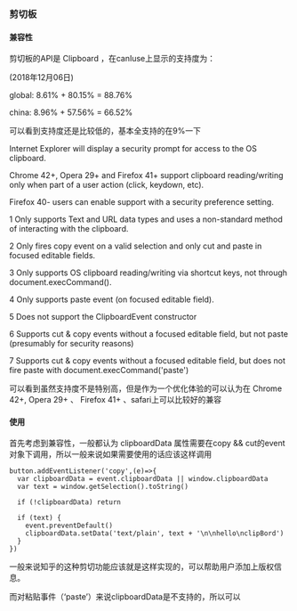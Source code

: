 ### 剪切板

#### 兼容性

剪切板的API是 Clipboard ，在canIuse上显示的支持度为：

(2018年12月06日)

global: 	8.61%	+	80.15%	= 88.76%

china:    8.96%	+	57.56%	= 66.52%

可以看到支持度还是比较低的，基本全支持的在9%一下

Internet Explorer will display a security prompt for access to the OS clipboard.

Chrome 42+, Opera 29+ and Firefox 41+ support clipboard reading/writing only when part of a user action (click, keydown, etc).

Firefox 40- users can enable support with a security preference setting.

1 Only supports Text and URL data types and uses a non-standard method of interacting with the clipboard.

2 Only fires copy event on a valid selection and only cut and paste in focused editable fields.

3 Only supports OS clipboard reading/writing via shortcut keys, not through document.execCommand().

4 Only supports paste event (on focused editable field).

5 Does not support the ClipboardEvent constructor

6 Supports cut & copy events without a focused editable field, but not paste (presumably for security reasons)

7 Supports cut & copy events without a focused editable field, but does not fire paste with document.execCommand('paste')

可以看到虽然支持度不是特别高，但是作为一个优化体验的可以认为在 Chrome 42+, Opera 29+ 、 Firefox 41+ 、safari上可以比较好的兼容

#### 使用

首先考虑到兼容性，一般都认为 clipboardData 属性需要在copy && cut的event对象下调用，所以一般来说如果需要使用的话应该这样调用


    button.addEventListener('copy',(e)=>{
      var clipboardData = event.clipboardData || window.clipboardData
      var text = window.getSelection().toString()

      if (!clipboardData) return

      if (text) {
        event.preventDefault()
        clipboardData.setData('text/plain', text + '\n\nhello\nclipBord')
      }
    })

一般来说知乎的这种剪切功能应该就是这样实现的，可以帮助用户添加上版权信息。


而对粘贴事件（‘paste’）来说clipboardData是不支持的，所以可以
